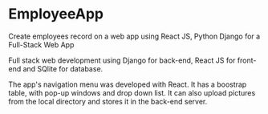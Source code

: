 # EmployeeApp
Create employees record on a web app using React JS, Python Django for a Full-Stack Web App

Full stack web development using Django for back-end, React JS for front-end and SQlite for database.

The app's navigation menu was developed with React. It has a boostrap table, with pop-up windows and drop down list. It can also upload pictures from the local directory and stores it in the back-end server.
